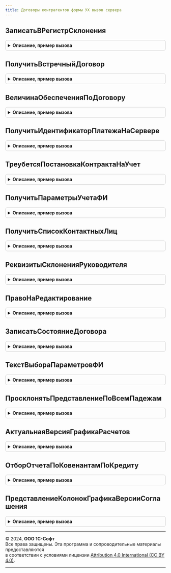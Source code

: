 ```yaml
---
title: Договоры контрагентов формы УХ вызов сервера
---
```



## ЗаписатьВРегистрСклонения
<details style="margin: 1em 0; padding: 0.5em; border: 1px solid #ccc; border-radius: 6px;">

<summary style="font-weight: bold; cursor: pointer;">Описание, пример вызова</summary>

```bsl

Процедура ЗаписатьВРегистрСклонения(ОбъектСоСклоняемымиРеквизитами, Представление, СтруктураСклонения) Экспорт
```

Пример вызова
```bsl
ДоговорыКонтрагентовФормыУХВызовСервера.ЗаписатьВРегистрСклонения(ОбъектСоСклоняемымиРеквизитами, Представление, СтруктураСклонения) 
```
</details>

## ПолучитьВстречныйДоговор
<details style="margin: 1em 0; padding: 0.5em; border: 1px solid #ccc; border-radius: 6px;">

<summary style="font-weight: bold; cursor: pointer;">Описание, пример вызова</summary>

```bsl

Функция ПолучитьВстречныйДоговор(ДоговорИсточник) Экспорт
```

Пример вызова
```bsl
Результат = ДоговорыКонтрагентовФормыУХВызовСервера.ПолучитьВстречныйДоговор(ДоговорИсточник) 
```
</details>

## ВеличинаОбеспеченияПоДоговору
<details style="margin: 1em 0; padding: 0.5em; border: 1px solid #ccc; border-radius: 6px;">

<summary style="font-weight: bold; cursor: pointer;">Описание, пример вызова</summary>

```bsl

Функция ВеличинаОбеспеченияПоДоговору(Знач ДоговорСсылка) Экспорт
```

Пример вызова
```bsl
Результат = ДоговорыКонтрагентовФормыУХВызовСервера.ВеличинаОбеспеченияПоДоговору(ДоговорСсылка) 
```
</details>

## ПолучитьИдентификаторПлатежаНаСервере
<details style="margin: 1em 0; padding: 0.5em; border: 1px solid #ccc; border-radius: 6px;">

<summary style="font-weight: bold; cursor: pointer;">Описание, пример вызова</summary>

```bsl

Функция ПолучитьИдентификаторПлатежаНаСервере(ПараметрыДоговора) Экспорт
```

Пример вызова
```bsl
Результат = ДоговорыКонтрагентовФормыУХВызовСервера.ПолучитьИдентификаторПлатежаНаСервере(ПараметрыДоговора) 
```
</details>

## ТреубетсяПостановкаКонтрактаНаУчет
<details style="margin: 1em 0; padding: 0.5em; border: 1px solid #ccc; border-radius: 6px;">

<summary style="font-weight: bold; cursor: pointer;">Описание, пример вызова</summary>

```bsl

Функция ТреубетсяПостановкаКонтрактаНаУчет(ВидДоговораУХ, СуммаДоговора, ВалютаВзаиморасчетов, ДатаДоговора) Экспорт
```

Пример вызова
```bsl
Результат = ДоговорыКонтрагентовФормыУХВызовСервера.ТреубетсяПостановкаКонтрактаНаУчет(ВидДоговораУХ, СуммаДоговора, ВалютаВзаиморасчетов, ДатаДоговора) 
```
</details>

## ПолучитьПараметрыУчетаФИ
<details style="margin: 1em 0; padding: 0.5em; border: 1px solid #ccc; border-radius: 6px;">

<summary style="font-weight: bold; cursor: pointer;">Описание, пример вызова</summary>

```bsl

Функция ПолучитьПараметрыУчетаФИ(ВидДоговораИлиВидФинансовогоИнструмента, Организация, ЭтоВалютныйИнструмент = Ложь) Экспорт
```

Пример вызова
```bsl
Результат = ДоговорыКонтрагентовФормыУХВызовСервера.ПолучитьПараметрыУчетаФИ(ВидДоговораИлиВидФинансовогоИнструмента, Организация, ЭтоВалютныйИнструмент);
```
</details>

## ПолучитьСписокКонтактныхЛиц
<details style="margin: 1em 0; padding: 0.5em; border: 1px solid #ccc; border-radius: 6px;">

<summary style="font-weight: bold; cursor: pointer;">Описание, пример вызова</summary>

```bsl

Функция ПолучитьСписокКонтактныхЛиц(Знач Контрагент) Экспорт
```

Пример вызова
```bsl
Результат = ДоговорыКонтрагентовФормыУХВызовСервера.ПолучитьСписокКонтактныхЛиц(Контрагент) 
```
</details>

## РеквизитыСклоненияРуководителя
<details style="margin: 1em 0; padding: 0.5em; border: 1px solid #ccc; border-radius: 6px;">

<summary style="font-weight: bold; cursor: pointer;">Описание, пример вызова</summary>

```bsl

Функция РеквизитыСклоненияРуководителя(Руководитель) Экспорт
```

Пример вызова
```bsl
Результат = ДоговорыКонтрагентовФормыУХВызовСервера.РеквизитыСклоненияРуководителя(Руководитель) 
```
</details>

## ПравоНаРедактирование
<details style="margin: 1em 0; padding: 0.5em; border: 1px solid #ccc; border-radius: 6px;">

<summary style="font-weight: bold; cursor: pointer;">Описание, пример вызова</summary>

```bsl

Функция ПравоНаРедактирование(ЭтоФИО) Экспорт
```

Пример вызова
```bsl
Результат = ДоговорыКонтрагентовФормыУХВызовСервера.ПравоНаРедактирование(ЭтоФИО) 
```
</details>

## ЗаписатьСостояниеДоговора
<details style="margin: 1em 0; padding: 0.5em; border: 1px solid #ccc; border-radius: 6px;">

<summary style="font-weight: bold; cursor: pointer;">Описание, пример вызова</summary>

```bsl

Процедура ЗаписатьСостояниеДоговора(Договор, Состояние) Экспорт
```

Пример вызова
```bsl
ДоговорыКонтрагентовФормыУХВызовСервера.ЗаписатьСостояниеДоговора(Договор, Состояние) 
```
</details>

## ТекстВыбораПараметровФИ
<details style="margin: 1em 0; padding: 0.5em; border: 1px solid #ccc; border-radius: 6px;">

<summary style="font-weight: bold; cursor: pointer;">Описание, пример вызова</summary>

```bsl

Функция ТекстВыбораПараметровФИ(ФИ, ПараметрыВыбораФИ = Неопределено) Экспорт
```

Пример вызова
```bsl
Результат = ДоговорыКонтрагентовФормыУХВызовСервера.ТекстВыбораПараметровФИ(ФИ, ПараметрыВыбораФИ);
```
</details>

## ПросклонятьПредставлениеПоВсемПадежам
<details style="margin: 1em 0; padding: 0.5em; border: 1px solid #ccc; border-radius: 6px;">

<summary style="font-weight: bold; cursor: pointer;">Описание, пример вызова</summary>

```bsl

Функция ПросклонятьПредставлениеПоВсемПадежам(Знач Представление, Знач ПараметрыСклонения) Экспорт
```

Пример вызова
```bsl
Результат = ДоговорыКонтрагентовФормыУХВызовСервера.ПросклонятьПредставлениеПоВсемПадежам(Представление, ПараметрыСклонения) 
```
</details>

## АктуальнаяВерсияГрафикаРасчетов
<details style="margin: 1em 0; padding: 0.5em; border: 1px solid #ccc; border-radius: 6px;">

<summary style="font-weight: bold; cursor: pointer;">Описание, пример вызова</summary>

```bsl

Функция АктуальнаяВерсияГрафикаРасчетов(ОбъектРасчетов) Экспорт
```

Пример вызова
```bsl
Результат = ДоговорыКонтрагентовФормыУХВызовСервера.АктуальнаяВерсияГрафикаРасчетов(ОбъектРасчетов) 
```
</details>

## ОтборОтчетаПоКовенантамПоКредиту
<details style="margin: 1em 0; padding: 0.5em; border: 1px solid #ccc; border-radius: 6px;">

<summary style="font-weight: bold; cursor: pointer;">Описание, пример вызова</summary>

```bsl

// Функция - возвращает отбор отчета по ковенантам по кредиту
//
// Параметры:
//  ДокументСсылка	 - ДокументСсылка.ВерсияСоглашенияКредит
//
// Возвращаемое значение:
//   - Структура
//
Функция ОтборОтчетаПоКовенантамПоКредиту(ДокументСсылка) Экспорт
```

Пример вызова
```bsl
Результат = ДоговорыКонтрагентовФормыУХВызовСервера.ОтборОтчетаПоКовенантамПоКредиту(ДокументСсылка) 
```
</details>

## ПредставлениеКолонокГрафикаВерсииСоглашения
<details style="margin: 1em 0; padding: 0.5em; border: 1px solid #ccc; border-radius: 6px;">

<summary style="font-weight: bold; cursor: pointer;">Описание, пример вызова</summary>

```bsl

Функция ПредставлениеКолонокГрафикаВерсииСоглашения(Ссылка) Экспорт
```

Пример вызова
```bsl
Результат = ДоговорыКонтрагентовФормыУХВызовСервера.ПредставлениеКолонокГрафикаВерсииСоглашения(Ссылка) 
```
</details>

---

© 2024, **ООО 1С-Софт**  
Все права защищены. Эта программа и сопроводительные материалы предоставляются  
в соответствии с условиями лицензии [Attribution 4.0 International (CC BY 4.0)](https://creativecommons.org/licenses/by/4.0/legalcode).

---
